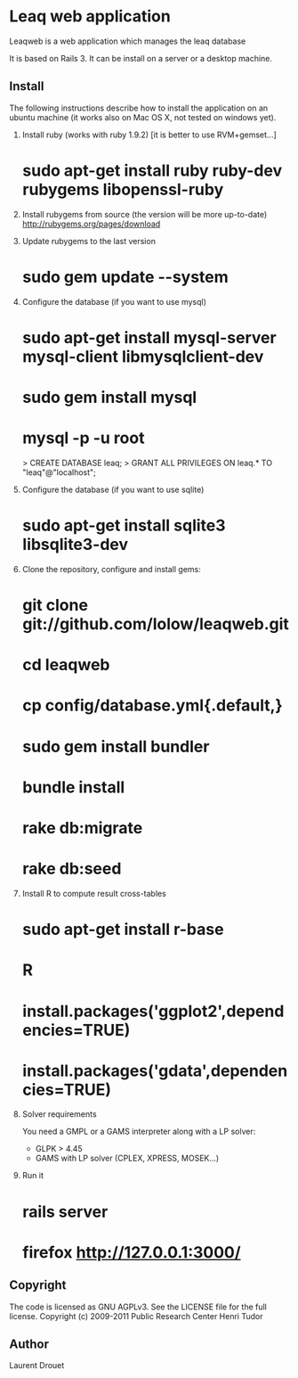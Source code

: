 Leaq web application
====================

Leaqweb is a web application which manages the leaq database

It is based on Rails 3. It can be install on a server or a desktop machine.

Install
-------

The following instructions describe how to install the application 
on an ubuntu machine (it works also on Mac OS X, not tested on windows yet).


1) Install ruby (works with ruby 1.9.2) [it is better to use RVM+gemset...]

    # sudo apt-get install ruby ruby-dev rubygems libopenssl-ruby

2) Install rubygems from source (the version will be more up-to-date)
http://rubygems.org/pages/download

3) Update rubygems to the last version

    # sudo gem update --system

4) Configure the database (if you want to use mysql)

    # sudo apt-get install mysql-server mysql-client libmysqlclient-dev
    # sudo gem install mysql
    # mysql -p -u root
    <enter your root password for mysql>
    > CREATE DATABASE leaq;
    > GRANT ALL PRIVILEGES ON leaq.* TO "leaq"@"localhost";

5) Configure the database (if you want to use sqlite)

    # sudo apt-get install sqlite3 libsqlite3-dev

6) Clone the repository, configure and install gems:

    # git clone git://github.com/lolow/leaqweb.git
    # cd leaqweb
    # cp config/database.yml{.default,}
    # sudo gem install bundler
    # bundle install
    # rake db:migrate
    # rake db:seed

7) Install R to compute result cross-tables

    # sudo apt-get install r-base
    # R
    # install.packages('ggplot2',dependencies=TRUE)
    # install.packages('gdata',dependencies=TRUE)

8) Solver requirements

   You need a GMPL or a GAMS interpreter along with a LP solver:
   - GLPK > 4.45
   - GAMS with LP solver (CPLEX, XPRESS, MOSEK...)

8) Run it
  
    # rails server
    # firefox http://127.0.0.1:3000/

Copyright
---------

The code is licensed as GNU AGPLv3. See the LICENSE file for the full license.
Copyright (c) 2009-2011 Public Research Center Henri Tudor

Author
------

Laurent Drouet <ldrouet at gmail dot com>

